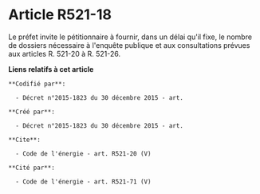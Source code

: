 # Article R521-18

Le préfet invite le pétitionnaire à fournir, dans un délai qu'il fixe, le nombre de dossiers nécessaire à l'enquête publique
et aux consultations prévues aux articles R. 521-20 à R. 521-26.

**Liens relatifs à cet article**

	**Codifié par**:

	  - Décret n°2015-1823 du 30 décembre 2015 - art.

	**Créé par**:

	  - Décret n°2015-1823 du 30 décembre 2015 - art.

	**Cite**:

	  - Code de l'énergie - art. R521-20 (V)

	**Cité par**:

	  - Code de l'énergie - art. R521-71 (V)
